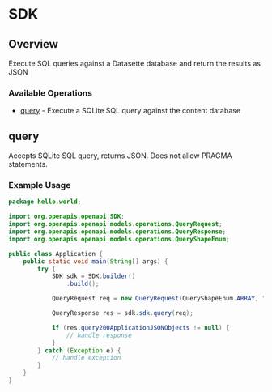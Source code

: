 # SDK

## Overview

Execute SQL queries against a Datasette database and return the results as JSON

### Available Operations

* [query](#query) - Execute a SQLite SQL query against the content database

## query

Accepts SQLite SQL query, returns JSON. Does not allow PRAGMA statements.

### Example Usage

```java
package hello.world;

import org.openapis.openapi.SDK;
import org.openapis.openapi.models.operations.QueryRequest;
import org.openapis.openapi.models.operations.QueryResponse;
import org.openapis.openapi.models.operations.QueryShapeEnum;

public class Application {
    public static void main(String[] args) {
        try {
            SDK sdk = SDK.builder()
                .build();

            QueryRequest req = new QueryRequest(QueryShapeEnum.ARRAY, "provident");            

            QueryResponse res = sdk.sdk.query(req);

            if (res.query200ApplicationJSONObjects != null) {
                // handle response
            }
        } catch (Exception e) {
            // handle exception
        }
    }
}
```
